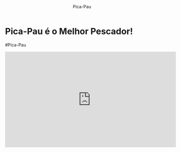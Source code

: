 <header>Pica-Pau</header>


<h1>Pica-Pau é o Melhor Pescador! </h1>
<p>#Pica-Pau</p>



<iframe width="560" height="315" src="https://www.youtube.com/embed/k1b9ND7-jjI?si=xuV8ORpk6Mvumghk" title="YouTube video player" frameborder="0" allow="accelerometer; autoplay; clipboard-write; encrypted-media; gyroscope; picture-in-picture; web-share" referrerpolicy="strict-origin-when-cross-origin" allowfullscreen></iframe>
